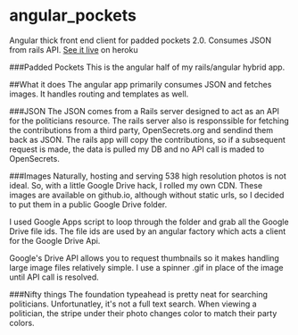 angular_pockets
===============

Angular thick front end client for padded pockets 2.0. Consumes JSON from rails API.
[See it live](http://pocketspadded.herokuapp.com "Padded Pockets") on heroku

###Padded Pockets
This is the angular half of my rails/angular hybrid app.

##What it does
The angular app primarily consumes JSON and fetches images. It handles routing and templates as well.

###JSON 
The JSON comes from a Rails server designed to act as an API for the politicians resource. 
The rails server also is responssible for fetching the contributions from a third party, OpenSecrets.org
and sendind them back as JSON. The rails app will copy the contributions, so if a subsequent request is made,
the data is pulled my DB and no API call is maded to OpenSecrets. 

###Images
Naturally, hosting and serving 538 high resolution photos is not ideal. So, with a little Google Drive hack,
I rolled my own CDN. These images are available on github.io, although without static urls, so I decided to put
them in a public Google Drive folder.

I used Google Apps script to loop through the folder and grab all the Google Drive file ids. The file ids are used by
an angular factory which acts a client for the Google Drive Api.

Google's Drive API allows you to request thumbnails so it makes handling large image files relatively simple. I use
a spinner .gif in place of the image until API call is resolved. 

###Nifty things
The foundation typeahead is pretty neat for searching politicians. Unfortunatley, it's not a full text search.
When viewing a politician, the stripe under their photo changes color to match their party colors.
